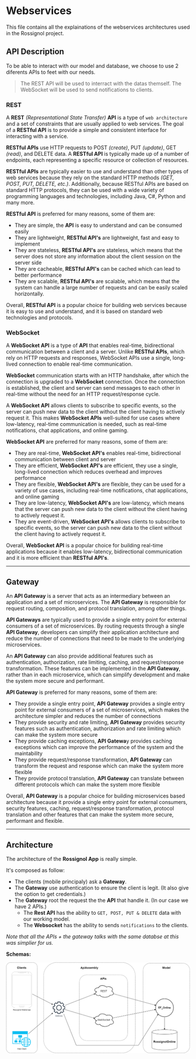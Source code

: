 # Webservices

This file contains all the explainations of the webservices architectures used in the Rossignol project.

## API Description

To be able to interact with our model and database, we choose to use 2 diferents APIs to feet with our needs.
> The REST API will be used to interract with the datas themself.
> The WebSocket will be used to send notifications to clients.

### REST

A **REST** *(Representational State Transfer)* **API** is a type of `web architecture` and a set of constraints that are usually applied to web services. The goal of a **RESTful API** is to provide a simple and consistent interface for interacting with a service.

**RESTful APIs** use HTTP requests to POST *(create)*, PUT *(update)*, GET *(read)*, and DELETE data. A **RESTful API** is typically made up of a number of endpoints, each representing a specific resource or collection of resources.

**RESTful APIs** are typically easier to use and understand than other types of web services because they rely on the standard HTTP methods *(GET, POST, PUT, DELETE, etc.)*. Additionally, because RESTful APIs are based on standard HTTP protocols, they can be used with a wide variety of programming languages and technologies, including Java, C#, Python and many more.

**RESTful API** is preferred for many reasons, some of them are:

- They are simple, the **API** is easy to understand and can be consumed easily
- They are lightweight, **RESTful API's** are lightweight, fast and easy to implement
- They are stateless, **RESTful API's** are stateless, which means that the server does not store any information about the client session on the server side
- They are cacheable, **RESTful API's** can be cached which can lead to better performance
- They are scalable, **RESTful API's** are scalable, which means that the system can handle a large number of requests and can be easily scaled horizontally.

Overall, **RESTful API** is a popular choice for building web services because it is easy to use and understand, and it is based on standard web technologies and protocols.

### WebSocket

A **WebSocket API** is a type of **API** that enables real-time, bidirectional communication between a client and a server. Unlike **RESTful APIs**, which rely on HTTP requests and responses, WebSocket APIs use a single, long-lived connection to enable real-time communication.

**WebSocket** communication starts with an HTTP handshake, after which the connection is upgraded to a **WebSocket** connection. Once the connection is established, the client and server can send messages to each other in real-time without the need for an HTTP request/response cycle.

A **WebSocket API** allows clients to subscribe to specific events, so the server can push new data to the client without the client having to actively request it. This makes **WebSocket APIs** well-suited for use cases where low-latency, real-time communication is needed, such as real-time notifications, chat applications, and online gaming.

**WebSocket API** are preferred for many reasons, some of them are:

- They are real-time, **WebSocket API's** enables real-time, bidirectional communication between client and server
- They are efficient, **WebSocket API's** are efficient, they use a single, long-lived connection which reduces overhead and improves performance
- They are flexible, **WebSocket API's** are flexible, they can be used for a variety of use cases, including real-time notifications, chat applications, and online gaming
- They are low-latency, **WebSocket API's** are low-latency, which means that the server can push new data to the client without the client having to actively request it.
- They are event-driven, **WebSocket API's** allows clients to subscribe to specific events, so the server can push new data to the client without the client having to actively request it.

Overall, **WebSocket API** is a popular choice for building real-time applications because it enables low-latency, bidirectional communication and it is more efficient than **RESTful API's**.

---
## Gateway

An **API Gateway** is a server that acts as an intermediary between an application and a set of microservices. The **API Gateway** is responsible for request routing, composition, and protocol translation, among other things.

**API Gateways** are typically used to provide a single entry point for external consumers of a set of microservices. By routing requests through a single **API Gateway**, developers can simplify their application architecture and reduce the number of connections that need to be made to the underlying microservices.

An **API Gateway** can also provide additional features such as authentication, authorization, rate limiting, caching, and request/response transformation. These features can be implemented in the **API Gateway**, rather than in each microservice, which can simplify development and make the system more secure and performant.

**API Gateway** is preferred for many reasons, some of them are:

- They provide a single entry point, **API Gateway** provides a single entry point for external consumers of a set of microservices, which makes the architecture simpler and reduces the number of connections
- They provide security and rate limiting, **API Gateway** provides security features such as authentication, authorization and rate limiting which can make the system more secure
- They provide caching exceptions, **API Gatewa**y provides caching exceptions which can improve the performance of the system and the maintability
- They provide request/response transformation, **API Gateway** can transform the request and response which can make the system more flexible
- They provide protocol translation, **API Gateway** can translate between different protocols which can make the system more flexible

Overall, **API Gateway** is a popular choice for building microservices based architecture because it provide a single entry point for external consumers, security features, caching, request/response transformation, protocol translation and other features that can make the system more secure, performant and flexible.

---
## Architecture

The architecture of the **Rossignol App** is really simple.

It's composed as follow:

- The clients (mobile principaly) ask a **Gateway**.
- The **Gateway** use authentication to ensure the client is legit. (It also give the option to get credentials.)
- The **Gateway** root the request the the **API** that handle it. (In our case we have 2 APIs.)
    - The **Rest API** has the ability to `GET, POST, PUT & DELETE` data with our working model.
    - The **Websocket** has the ability to sends `notifications` to the clients.

*Note that all the APIs + the gateway talks with the same databse at this was simplier for us.*

**Schemas:**

![](./src/Architecture.drawio.png)